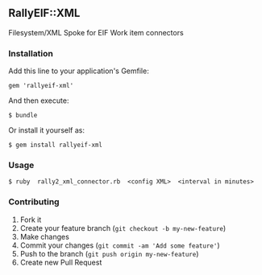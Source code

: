 ## RallyEIF::XML

Filesystem/XML Spoke for EIF Work item connectors

### Installation

Add this line to your application's Gemfile:

    gem 'rallyeif-xml'

And then execute:

    $ bundle

Or install it yourself as:

    $ gem install rallyeif-xml

### Usage

    $ ruby  rally2_xml_connector.rb  <config XML>  <interval in minutes>

### Contributing

1. Fork it
2. Create your feature branch (`git checkout -b my-new-feature`)
3. Make changes
4. Commit your changes (`git commit -am 'Add some feature'`)
5. Push to the branch (`git push origin my-new-feature`)
6. Create new Pull Request
